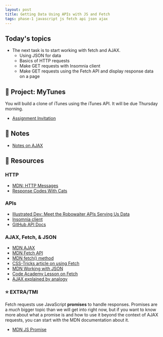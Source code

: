 ```yaml
---
layout: post
title: Getting Data Using APIs with JS and Fetch
tags: phase-1 javascript js fetch api json ajax
---
```


## Today's topics

- The next task is to start working with fetch and AJAX.
  - Using JSON for data
  - Basics of HTTP requests
  - Make GET requests with Insomnia client
  - Make GET requests using the Fetch API and display response data on a page

## 🎯 Project: MyTunes

You will build a clone of iTunes using the iTunes API. It will be due Thursday morning.

- [Assignment Invitation](https://classroom.github.com/a/HBCmkQL6)

## 🦉 Notes

- [Notes on AJAX](https://github.com/Momentum-Team-16/notes/blob/main/js-ajax.md)

## 🔖 Resources

### HTTP

- [MDN: HTTP Messages](https://developer.mozilla.org/en-US/docs/Web/HTTP/Messages)
- [Response Codes With Cats](https://http.cat/)

### APIs

- [Illustrated Dev: Meet the Robowaiter APIs Serving Us Data](https://maggieappleton.com/api)
- [Insomnia client](https://support.insomnia.rest/article/11-getting-started)
- [GitHub API Docs](https://developer.github.com/v3/)

### AJAX, Fetch, & JSON

- [MDN AJAX](https://developer.mozilla.org/en-US/docs/Web/Guide/AJAX)
- [MDN Fetch API](https://developer.mozilla.org/en-US/docs/Web/API/Fetch_API)
- [MDN fetch() method](https://developer.mozilla.org/en-US/docs/Web/API/WindowOrWorkerGlobalScope/fetch)
- [CSS-Tricks article on using Fetch](https://css-tricks.com/using-fetch/)
- [MDN Working with JSON](https://developer.mozilla.org/en-US/docs/Learn/JavaScript/Objects/JSON)
- [Code Academy Lesson on Fetch](https://www.codecademy.com/courses/learn-intermediate-javascript/lessons/js-requests-with-fetch-api/exercises/js-requests-with-fetch-api-intro)
- [AJAX explained by analogy](https://blog.codeanalogies.com/2018/01/15/ajax-basics-explained-by-working-at-a-fast-food-restaurant/)

### ⭐ EXTRA/TMI

Fetch requests use JavaScript **promises** to handle responses. Promises are a _much_ bigger topic than we will get into right now, but if you want to know more about what a promise is and how to use it beyond the context of AJAX requests, you can start with the MDN documentation about it.

- [MDN JS Promise](https://developer.mozilla.org/en-US/docs/Web/JavaScript/Reference/Global_Objects/Promise)
